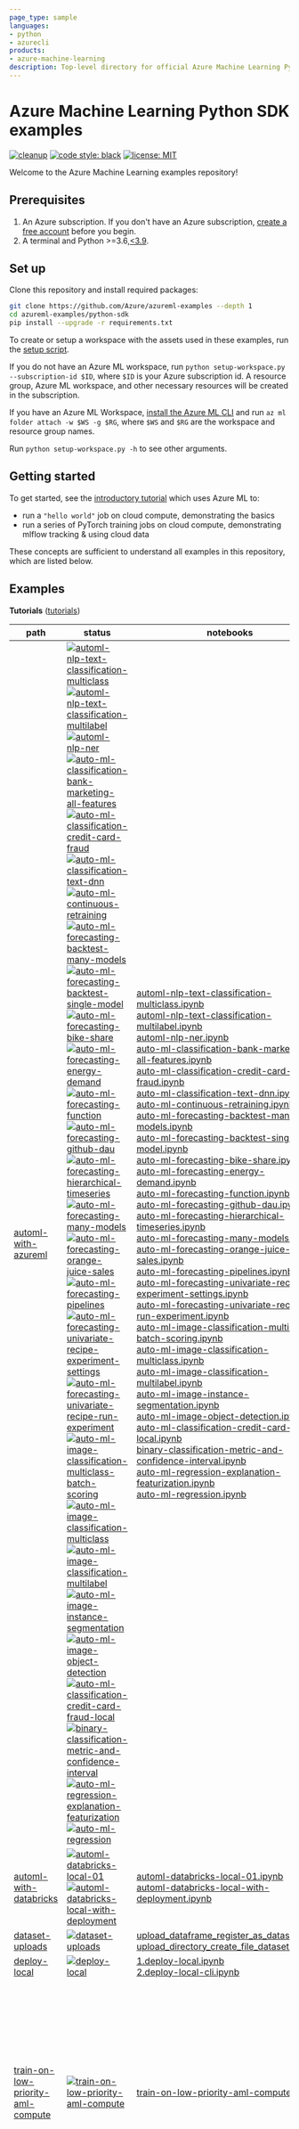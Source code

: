```yaml
---
page_type: sample
languages:
- python
- azurecli
products:
- azure-machine-learning
description: Top-level directory for official Azure Machine Learning Python SDK sample code and notebooks.
---
```


# Azure Machine Learning Python SDK examples

[![cleanup](https://github.com/Azure/azureml-examples/workflows/cleanup/badge.svg)](https://github.com/Azure/azureml-examples/actions/workflows/cleanup.yml)
[![code style: black](https://img.shields.io/badge/code%20style-black-000000.svg)](https://github.com/psf/black)
[![license: MIT](https://img.shields.io/badge/License-MIT-purple.svg)](../LICENSE)

Welcome to the Azure Machine Learning examples repository!

## Prerequisites

1. An Azure subscription. If you don't have an Azure subscription, [create a free account](https://aka.ms/AMLFree) before you begin.
2. A terminal and Python >=3.6,[\<3.9](https://pypi.org/project/azureml-core).

## Set up

Clone this repository and install required packages:

```sh
git clone https://github.com/Azure/azureml-examples --depth 1
cd azureml-examples/python-sdk
pip install --upgrade -r requirements.txt
```

To create or setup a workspace with the assets used in these examples, run the [setup script](setup-workspace.py).

If you do not have an Azure ML workspace, run `python setup-workspace.py --subscription-id $ID`, where `$ID` is your Azure subscription id. A resource group, Azure ML workspace, and other necessary resources will be created in the subscription.

If you have an Azure ML Workspace, [install the Azure ML CLI](https://docs.microsoft.com/azure/machine-learning/reference-azure-machine-learning-cli) and run `az ml folder attach -w $WS -g $RG`, where `$WS` and `$RG` are the workspace and resource group names.

Run `python setup-workspace.py -h` to see other arguments.

## Getting started

To get started, see the [introductory tutorial](tutorials/an-introduction) which uses Azure ML to:

- run a `"hello world"` job on cloud compute, demonstrating the basics
- run a series of PyTorch training jobs on cloud compute, demonstrating mlflow tracking & using cloud data

These concepts are sufficient to understand all examples in this repository, which are listed below.

## Examples

**Tutorials** ([tutorials](tutorials))

path|status|notebooks|description
-|-|-|-
[automl-with-azureml](tutorials/automl-with-azureml)|[![automl-nlp-text-classification-multiclass](https://github.com/Azure/azureml-examples/workflows/automl-nlp-text-classification-multiclass/badge.svg?branch=main)](https://github.com/Azure/azureml-examples/actions/workflows/python-sdk-tutorial-automl-nlp-text-classification-multiclass.yml)<br>[![automl-nlp-text-classification-multilabel](https://github.com/Azure/azureml-examples/workflows/automl-nlp-text-classification-multilabel/badge.svg?branch=main)](https://github.com/Azure/azureml-examples/actions/workflows/python-sdk-tutorial-automl-nlp-text-classification-multilabel.yml)<br>[![automl-nlp-ner](https://github.com/Azure/azureml-examples/workflows/automl-nlp-ner/badge.svg?branch=main)](https://github.com/Azure/azureml-examples/actions/workflows/python-sdk-tutorial-automl-nlp-ner.yml)<br>[![auto-ml-classification-bank-marketing-all-features](https://github.com/Azure/azureml-examples/workflows/auto-ml-classification-bank-marketing-all-features/badge.svg?branch=main)](https://github.com/Azure/azureml-examples/actions/workflows/python-sdk-tutorial-auto-ml-classification-bank-marketing-all-features.yml)<br>[![auto-ml-classification-credit-card-fraud](https://github.com/Azure/azureml-examples/workflows/auto-ml-classification-credit-card-fraud/badge.svg?branch=main)](https://github.com/Azure/azureml-examples/actions/workflows/python-sdk-tutorial-auto-ml-classification-credit-card-fraud.yml)<br>[![auto-ml-classification-text-dnn](https://github.com/Azure/azureml-examples/workflows/auto-ml-classification-text-dnn/badge.svg?branch=main)](https://github.com/Azure/azureml-examples/actions/workflows/python-sdk-tutorial-auto-ml-classification-text-dnn.yml)<br>[![auto-ml-continuous-retraining](https://github.com/Azure/azureml-examples/workflows/auto-ml-continuous-retraining/badge.svg?branch=main)](https://github.com/Azure/azureml-examples/actions/workflows/python-sdk-tutorial-auto-ml-continuous-retraining.yml)<br>[![auto-ml-forecasting-backtest-many-models](https://github.com/Azure/azureml-examples/workflows/auto-ml-forecasting-backtest-many-models/badge.svg?branch=main)](https://github.com/Azure/azureml-examples/actions/workflows/python-sdk-tutorial-auto-ml-forecasting-backtest-many-models.yml)<br>[![auto-ml-forecasting-backtest-single-model](https://github.com/Azure/azureml-examples/workflows/auto-ml-forecasting-backtest-single-model/badge.svg?branch=main)](https://github.com/Azure/azureml-examples/actions/workflows/python-sdk-tutorial-auto-ml-forecasting-backtest-single-model.yml)<br>[![auto-ml-forecasting-bike-share](https://github.com/Azure/azureml-examples/workflows/auto-ml-forecasting-bike-share/badge.svg?branch=main)](https://github.com/Azure/azureml-examples/actions/workflows/python-sdk-tutorial-auto-ml-forecasting-bike-share.yml)<br>[![auto-ml-forecasting-energy-demand](https://github.com/Azure/azureml-examples/workflows/auto-ml-forecasting-energy-demand/badge.svg?branch=main)](https://github.com/Azure/azureml-examples/actions/workflows/python-sdk-tutorial-auto-ml-forecasting-energy-demand.yml)<br>[![auto-ml-forecasting-function](https://github.com/Azure/azureml-examples/workflows/auto-ml-forecasting-function/badge.svg?branch=main)](https://github.com/Azure/azureml-examples/actions/workflows/python-sdk-tutorial-auto-ml-forecasting-function.yml)<br>[![auto-ml-forecasting-github-dau](https://github.com/Azure/azureml-examples/workflows/auto-ml-forecasting-github-dau/badge.svg?branch=main)](https://github.com/Azure/azureml-examples/actions/workflows/python-sdk-tutorial-auto-ml-forecasting-github-dau.yml)<br>[![auto-ml-forecasting-hierarchical-timeseries](https://github.com/Azure/azureml-examples/workflows/auto-ml-forecasting-hierarchical-timeseries/badge.svg?branch=main)](https://github.com/Azure/azureml-examples/actions/workflows/python-sdk-tutorial-auto-ml-forecasting-hierarchical-timeseries.yml)<br>[![auto-ml-forecasting-many-models](https://github.com/Azure/azureml-examples/workflows/auto-ml-forecasting-many-models/badge.svg?branch=main)](https://github.com/Azure/azureml-examples/actions/workflows/python-sdk-tutorial-auto-ml-forecasting-many-models.yml)<br>[![auto-ml-forecasting-orange-juice-sales](https://github.com/Azure/azureml-examples/workflows/auto-ml-forecasting-orange-juice-sales/badge.svg?branch=main)](https://github.com/Azure/azureml-examples/actions/workflows/python-sdk-tutorial-auto-ml-forecasting-orange-juice-sales.yml)<br>[![auto-ml-forecasting-pipelines](https://github.com/Azure/azureml-examples/workflows/auto-ml-forecasting-pipelines/badge.svg?branch=main)](https://github.com/Azure/azureml-examples/actions/workflows/python-sdk-tutorial-auto-ml-forecasting-pipelines.yml)<br>[![auto-ml-forecasting-univariate-recipe-experiment-settings](https://github.com/Azure/azureml-examples/workflows/auto-ml-forecasting-univariate-recipe-experiment-settings/badge.svg?branch=main)](https://github.com/Azure/azureml-examples/actions/workflows/python-sdk-tutorial-auto-ml-forecasting-univariate-recipe-experiment-settings.yml)<br>[![auto-ml-forecasting-univariate-recipe-run-experiment](https://github.com/Azure/azureml-examples/workflows/auto-ml-forecasting-univariate-recipe-run-experiment/badge.svg?branch=main)](https://github.com/Azure/azureml-examples/actions/workflows/python-sdk-tutorial-auto-ml-forecasting-univariate-recipe-run-experiment.yml)<br>[![auto-ml-image-classification-multiclass-batch-scoring](https://github.com/Azure/azureml-examples/workflows/auto-ml-image-classification-multiclass-batch-scoring/badge.svg?branch=main)](https://github.com/Azure/azureml-examples/actions/workflows/python-sdk-tutorial-auto-ml-image-classification-multiclass-batch-scoring.yml)<br>[![auto-ml-image-classification-multiclass](https://github.com/Azure/azureml-examples/workflows/auto-ml-image-classification-multiclass/badge.svg?branch=main)](https://github.com/Azure/azureml-examples/actions/workflows/python-sdk-tutorial-auto-ml-image-classification-multiclass.yml)<br>[![auto-ml-image-classification-multilabel](https://github.com/Azure/azureml-examples/workflows/auto-ml-image-classification-multilabel/badge.svg?branch=main)](https://github.com/Azure/azureml-examples/actions/workflows/python-sdk-tutorial-auto-ml-image-classification-multilabel.yml)<br>[![auto-ml-image-instance-segmentation](https://github.com/Azure/azureml-examples/workflows/auto-ml-image-instance-segmentation/badge.svg?branch=main)](https://github.com/Azure/azureml-examples/actions/workflows/python-sdk-tutorial-auto-ml-image-instance-segmentation.yml)<br>[![auto-ml-image-object-detection](https://github.com/Azure/azureml-examples/workflows/auto-ml-image-object-detection/badge.svg?branch=main)](https://github.com/Azure/azureml-examples/actions/workflows/python-sdk-tutorial-auto-ml-image-object-detection.yml)<br>[![auto-ml-classification-credit-card-fraud-local](https://github.com/Azure/azureml-examples/workflows/auto-ml-classification-credit-card-fraud-local/badge.svg?branch=main)](https://github.com/Azure/azureml-examples/actions/workflows/python-sdk-tutorial-auto-ml-classification-credit-card-fraud-local.yml)<br>[![binary-classification-metric-and-confidence-interval](https://github.com/Azure/azureml-examples/workflows/binary-classification-metric-and-confidence-interval/badge.svg?branch=main)](https://github.com/Azure/azureml-examples/actions/workflows/python-sdk-tutorial-binary-classification-metric-and-confidence-interval.yml)<br>[![auto-ml-regression-explanation-featurization](https://github.com/Azure/azureml-examples/workflows/auto-ml-regression-explanation-featurization/badge.svg?branch=main)](https://github.com/Azure/azureml-examples/actions/workflows/python-sdk-tutorial-auto-ml-regression-explanation-featurization.yml)<br>[![auto-ml-regression](https://github.com/Azure/azureml-examples/workflows/auto-ml-regression/badge.svg?branch=main)](https://github.com/Azure/azureml-examples/actions/workflows/python-sdk-tutorial-auto-ml-regression.yml)|[automl-nlp-text-classification-multiclass.ipynb](tutorials/automl-with-azureml/automl-nlp-multiclass/automl-nlp-text-classification-multiclass.ipynb)<br>[automl-nlp-text-classification-multilabel.ipynb](tutorials/automl-with-azureml/automl-nlp-multilabel/automl-nlp-text-classification-multilabel.ipynb)<br>[automl-nlp-ner.ipynb](tutorials/automl-with-azureml/automl-nlp-ner/automl-nlp-ner.ipynb)<br>[auto-ml-classification-bank-marketing-all-features.ipynb](tutorials/automl-with-azureml/classification-bank-marketing-all-features/auto-ml-classification-bank-marketing-all-features.ipynb)<br>[auto-ml-classification-credit-card-fraud.ipynb](tutorials/automl-with-azureml/classification-credit-card-fraud/auto-ml-classification-credit-card-fraud.ipynb)<br>[auto-ml-classification-text-dnn.ipynb](tutorials/automl-with-azureml/classification-text-dnn/auto-ml-classification-text-dnn.ipynb)<br>[auto-ml-continuous-retraining.ipynb](tutorials/automl-with-azureml/continuous-retraining/auto-ml-continuous-retraining.ipynb)<br>[auto-ml-forecasting-backtest-many-models.ipynb](tutorials/automl-with-azureml/forecasting-backtest-many-models/auto-ml-forecasting-backtest-many-models.ipynb)<br>[auto-ml-forecasting-backtest-single-model.ipynb](tutorials/automl-with-azureml/forecasting-backtest-single-model/auto-ml-forecasting-backtest-single-model.ipynb)<br>[auto-ml-forecasting-bike-share.ipynb](tutorials/automl-with-azureml/forecasting-bike-share/auto-ml-forecasting-bike-share.ipynb)<br>[auto-ml-forecasting-energy-demand.ipynb](tutorials/automl-with-azureml/forecasting-energy-demand/auto-ml-forecasting-energy-demand.ipynb)<br>[auto-ml-forecasting-function.ipynb](tutorials/automl-with-azureml/forecasting-forecast-function/auto-ml-forecasting-function.ipynb)<br>[auto-ml-forecasting-github-dau.ipynb](tutorials/automl-with-azureml/forecasting-github-dau/auto-ml-forecasting-github-dau.ipynb)<br>[auto-ml-forecasting-hierarchical-timeseries.ipynb](tutorials/automl-with-azureml/forecasting-hierarchical-timeseries/auto-ml-forecasting-hierarchical-timeseries.ipynb)<br>[auto-ml-forecasting-many-models.ipynb](tutorials/automl-with-azureml/forecasting-many-models/auto-ml-forecasting-many-models.ipynb)<br>[auto-ml-forecasting-orange-juice-sales.ipynb](tutorials/automl-with-azureml/forecasting-orange-juice-sales/auto-ml-forecasting-orange-juice-sales.ipynb)<br>[auto-ml-forecasting-pipelines.ipynb](tutorials/automl-with-azureml/forecasting-pipelines/auto-ml-forecasting-pipelines.ipynb)<br>[auto-ml-forecasting-univariate-recipe-experiment-settings.ipynb](tutorials/automl-with-azureml/forecasting-recipes-univariate/auto-ml-forecasting-univariate-recipe-experiment-settings.ipynb)<br>[auto-ml-forecasting-univariate-recipe-run-experiment.ipynb](tutorials/automl-with-azureml/forecasting-recipes-univariate/auto-ml-forecasting-univariate-recipe-run-experiment.ipynb)<br>[auto-ml-image-classification-multiclass-batch-scoring.ipynb](tutorials/automl-with-azureml/image-classification-multiclass-batch-scoring/auto-ml-image-classification-multiclass-batch-scoring.ipynb)<br>[auto-ml-image-classification-multiclass.ipynb](tutorials/automl-with-azureml/image-classification-multiclass/auto-ml-image-classification-multiclass.ipynb)<br>[auto-ml-image-classification-multilabel.ipynb](tutorials/automl-with-azureml/image-classification-multilabel/auto-ml-image-classification-multilabel.ipynb)<br>[auto-ml-image-instance-segmentation.ipynb](tutorials/automl-with-azureml/image-instance-segmentation/auto-ml-image-instance-segmentation.ipynb)<br>[auto-ml-image-object-detection.ipynb](tutorials/automl-with-azureml/image-object-detection/auto-ml-image-object-detection.ipynb)<br>[auto-ml-classification-credit-card-fraud-local.ipynb](tutorials/automl-with-azureml/local-run-classification-credit-card-fraud/auto-ml-classification-credit-card-fraud-local.ipynb)<br>[binary-classification-metric-and-confidence-interval.ipynb](tutorials/automl-with-azureml/metrics/binary-classification-metric-and-confidence-interval.ipynb)<br>[auto-ml-regression-explanation-featurization.ipynb](tutorials/automl-with-azureml/regression-explanation-featurization/auto-ml-regression-explanation-featurization.ipynb)<br>[auto-ml-regression.ipynb](tutorials/automl-with-azureml/regression/auto-ml-regression.ipynb)|Tutorials showing how to build high quality machine learning models using Azure Automated Machine Learning.
[automl-with-databricks](tutorials/automl-with-databricks)|[![automl-databricks-local-01](https://github.com/Azure/azureml-examples/workflows/automl-databricks-local-01/badge.svg?branch=main)](https://github.com/Azure/azureml-examples/actions/workflows/python-sdk-tutorial-automl-databricks-local-01.yml)<br>[![automl-databricks-local-with-deployment](https://github.com/Azure/azureml-examples/workflows/automl-databricks-local-with-deployment/badge.svg?branch=main)](https://github.com/Azure/azureml-examples/actions/workflows/python-sdk-tutorial-automl-databricks-local-with-deployment.yml)|[automl-databricks-local-01.ipynb](tutorials/automl-with-databricks/automl-databricks-local-01.ipynb)<br>[automl-databricks-local-with-deployment.ipynb](tutorials/automl-with-databricks/automl-databricks-local-with-deployment.ipynb)|*no description*
[dataset-uploads](tutorials/dataset-uploads)|[![dataset-uploads](https://github.com/Azure/azureml-examples/workflows/python-sdk-tutorial-dataset-uploads/badge.svg?branch=main)](https://github.com/Azure/azureml-examples/actions/workflows/python-sdk-tutorial-dataset-uploads.yml)|[upload_dataframe_register_as_dataset.ipynb](tutorials/dataset-uploads/upload_dataframe_register_as_dataset.ipynb)<br>[upload_directory_create_file_dataset.ipynb](tutorials/dataset-uploads/upload_directory_create_file_dataset.ipynb)|*no description*
[deploy-local](tutorials/deploy-local)|[![deploy-local](https://github.com/Azure/azureml-examples/workflows/python-sdk-tutorial-deploy-local/badge.svg?branch=main)](https://github.com/Azure/azureml-examples/actions/workflows/python-sdk-tutorial-deploy-local.yml)|[1.deploy-local.ipynb](tutorials/deploy-local/1.deploy-local.ipynb)<br>[2.deploy-local-cli.ipynb](tutorials/deploy-local/2.deploy-local-cli.ipynb)|*no description*
[train-on-low-priority-aml-compute](tutorials/train-on-low-priority-aml-compute)|[![train-on-low-priority-aml-compute](https://github.com/Azure/azureml-examples/workflows/python-sdk-tutorial-train-on-low-priority-aml-compute/badge.svg?branch=main)](https://github.com/Azure/azureml-examples/actions/workflows/python-sdk-tutorial-train-on-low-priority-aml-compute.yml)|[train-on-low-priority-aml-compute.ipynb](tutorials/train-on-low-priority-aml-compute/train-on-low-priority-aml-compute.ipynb)|Learn how to train models using low-priority AML compute. Low-priority compute costs significantly less than dedicate compute, but jobs on low priority compute can be preempted.
[using-pipelines](tutorials/using-pipelines)|[![using-pipelines](https://github.com/Azure/azureml-examples/workflows/python-sdk-tutorial-using-pipelines/badge.svg?branch=main)](https://github.com/Azure/azureml-examples/actions/workflows/python-sdk-tutorial-using-pipelines.yml)|[dataset-and-pipelineparameter.ipynb](tutorials/using-pipelines/dataset-and-pipelineparameter.ipynb)<br>[image-classification.ipynb](tutorials/using-pipelines/image-classification.ipynb)<br>[publish-and-run-using-rest-endpoint.ipynb](tutorials/using-pipelines/publish-and-run-using-rest-endpoint.ipynb)<br>[style-transfer-parallel-run.ipynb](tutorials/using-pipelines/style-transfer-parallel-run.ipynb)|*no description*
[using-rapids](tutorials/using-rapids)|[![using-rapids](https://github.com/Azure/azureml-examples/workflows/python-sdk-tutorial-using-rapids/badge.svg?branch=main)](https://github.com/Azure/azureml-examples/actions/workflows/python-sdk-tutorial-using-rapids.yml)|[1.train-and-hpo.ipynb](tutorials/using-rapids/1.train-and-hpo.ipynb)<br>[2.train-multi-gpu.ipynb](tutorials/using-rapids/2.train-multi-gpu.ipynb)|Learn how to accelerate PyData tools (Numpy, Pandas, Scikit-Learn, etc.) on NVIDIA GPUs with [RAPIDS](https://github.com/rapidsai) and Azure ML.

**Notebooks** ([notebooks](notebooks))

path|status|description
-|-|-

**Train** ([workflows/train](workflows/train))

path|status|description
-|-|-
[deepspeed/cifar/job.py](workflows/train/deepspeed/cifar/job.py)|[![train-deepspeed-cifar-job](https://github.com/Azure/azureml-examples/workflows/python-sdk-train-deepspeed-cifar-job/badge.svg?branch=main)](https://github.com/Azure/azureml-examples/actions/workflows/python-sdk-train-deepspeed-cifar-job.yml)|train CIFAR-10 using DeepSpeed and PyTorch
[deepspeed/transformers/job.py](workflows/train/deepspeed/transformers/job.py)|[![train-deepspeed-transformers-job](https://github.com/Azure/azureml-examples/workflows/python-sdk-train-deepspeed-transformers-job/badge.svg?branch=main)](https://github.com/Azure/azureml-examples/actions/workflows/python-sdk-train-deepspeed-transformers-job.yml)|train Huggingface transformer using DeepSpeed
[fastai/mnist-mlproject/job.py](workflows/train/fastai/mnist-mlproject/job.py)|[![train-fastai-mnist-mlproject-job](https://github.com/Azure/azureml-examples/workflows/python-sdk-train-fastai-mnist-mlproject-job/badge.svg?branch=main)](https://github.com/Azure/azureml-examples/actions/workflows/python-sdk-train-fastai-mnist-mlproject-job.yml)|train fastai resnet18 model on mnist data via mlflow mlproject
[fastai/mnist/job.py](workflows/train/fastai/mnist/job.py)|[![train-fastai-mnist-job](https://github.com/Azure/azureml-examples/workflows/python-sdk-train-fastai-mnist-job/badge.svg?branch=main)](https://github.com/Azure/azureml-examples/actions/workflows/python-sdk-train-fastai-mnist-job.yml)|train fastai resnet18 model on mnist data
[fastai/pets/job.py](workflows/train/fastai/pets/job.py)|[![train-fastai-pets-job](https://github.com/Azure/azureml-examples/workflows/python-sdk-train-fastai-pets-job/badge.svg?branch=main)](https://github.com/Azure/azureml-examples/actions/workflows/python-sdk-train-fastai-pets-job.yml)|train fastai resnet34 model on pets data
[lightgbm/iris/job.py](workflows/train/lightgbm/iris/job.py)|[![train-lightgbm-iris-job](https://github.com/Azure/azureml-examples/workflows/python-sdk-train-lightgbm-iris-job/badge.svg?branch=main)](https://github.com/Azure/azureml-examples/actions/workflows/python-sdk-train-lightgbm-iris-job.yml)|train a lightgbm model on iris data
[pytorch/cifar-distributed/job.py](workflows/train/pytorch/cifar-distributed/job.py)|[![train-pytorch-cifar-distributed-job](https://github.com/Azure/azureml-examples/workflows/python-sdk-train-pytorch-cifar-distributed-job/badge.svg?branch=main)](https://github.com/Azure/azureml-examples/actions/workflows/python-sdk-train-pytorch-cifar-distributed-job.yml)|train CNN model on CIFAR-10 dataset with distributed PyTorch
[pytorch/mnist-mlproject/job.py](workflows/train/pytorch/mnist-mlproject/job.py)|[![train-pytorch-mnist-mlproject-job](https://github.com/Azure/azureml-examples/workflows/python-sdk-train-pytorch-mnist-mlproject-job/badge.svg?branch=main)](https://github.com/Azure/azureml-examples/actions/workflows/python-sdk-train-pytorch-mnist-mlproject-job.yml)|train a pytorch CNN model on mnist data via mlflow mlproject
[pytorch/mnist/job.py](workflows/train/pytorch/mnist/job.py)|[![train-pytorch-mnist-job](https://github.com/Azure/azureml-examples/workflows/python-sdk-train-pytorch-mnist-job/badge.svg?branch=main)](https://github.com/Azure/azureml-examples/actions/workflows/python-sdk-train-pytorch-mnist-job.yml)|train a pytorch CNN model on mnist data
[scikit-learn/diabetes-mlproject/job.py](workflows/train/scikit-learn/diabetes-mlproject/job.py)|[![train-scikit-learn-diabetes-mlproject-job](https://github.com/Azure/azureml-examples/workflows/python-sdk-train-scikit-learn-diabetes-mlproject-job/badge.svg?branch=main)](https://github.com/Azure/azureml-examples/actions/workflows/python-sdk-train-scikit-learn-diabetes-mlproject-job.yml)|train sklearn ridge model on diabetes data via mlflow mlproject
[scikit-learn/diabetes/job.py](workflows/train/scikit-learn/diabetes/job.py)|[![train-scikit-learn-diabetes-job](https://github.com/Azure/azureml-examples/workflows/python-sdk-train-scikit-learn-diabetes-job/badge.svg?branch=main)](https://github.com/Azure/azureml-examples/actions/workflows/python-sdk-train-scikit-learn-diabetes-job.yml)|train sklearn ridge model on diabetes data
[tensorflow/mnist-distributed-horovod/job.py](workflows/train/tensorflow/mnist-distributed-horovod/job.py)|[![train-tensorflow-mnist-distributed-horovod-job](https://github.com/Azure/azureml-examples/workflows/python-sdk-train-tensorflow-mnist-distributed-horovod-job/badge.svg?branch=main)](https://github.com/Azure/azureml-examples/actions/workflows/python-sdk-train-tensorflow-mnist-distributed-horovod-job.yml)|train tensorflow CNN model on mnist data distributed via horovod
[tensorflow/mnist-distributed/job.py](workflows/train/tensorflow/mnist-distributed/job.py)|[![train-tensorflow-mnist-distributed-job](https://github.com/Azure/azureml-examples/workflows/python-sdk-train-tensorflow-mnist-distributed-job/badge.svg?branch=main)](https://github.com/Azure/azureml-examples/actions/workflows/python-sdk-train-tensorflow-mnist-distributed-job.yml)|train tensorflow CNN model on mnist data distributed via tensorflow
[tensorflow/mnist/job.py](workflows/train/tensorflow/mnist/job.py)|[![train-tensorflow-mnist-job](https://github.com/Azure/azureml-examples/workflows/python-sdk-train-tensorflow-mnist-job/badge.svg?branch=main)](https://github.com/Azure/azureml-examples/actions/workflows/python-sdk-train-tensorflow-mnist-job.yml)|train tensorflow NN model on mnist data
[transformers/glue/1-aml-finetune-job.py](workflows/train/transformers/glue/1-aml-finetune-job.py)|[![train-transformers-glue-1-aml-finetune-job](https://github.com/Azure/azureml-examples/workflows/python-sdk-train-transformers-glue-1-aml-finetune-job/badge.svg?branch=main)](https://github.com/Azure/azureml-examples/actions/workflows/python-sdk-train-transformers-glue-1-aml-finetune-job.yml)|Submit GLUE finetuning with Huggingface transformers library on Azure ML
[transformers/glue/2-aml-comparison-of-sku-job.py](workflows/train/transformers/glue/2-aml-comparison-of-sku-job.py)|[![train-transformers-glue-2-aml-comparison-of-sku-job](https://github.com/Azure/azureml-examples/workflows/python-sdk-train-transformers-glue-2-aml-comparison-of-sku-job/badge.svg?branch=main)](https://github.com/Azure/azureml-examples/actions/workflows/python-sdk-train-transformers-glue-2-aml-comparison-of-sku-job.yml)|Experiment comparing training performance of GLUE finetuning task with differing hardware.
[transformers/glue/3-aml-hyperdrive-job.py](workflows/train/transformers/glue/3-aml-hyperdrive-job.py)|[![train-transformers-glue-3-aml-hyperdrive-job](https://github.com/Azure/azureml-examples/workflows/python-sdk-train-transformers-glue-3-aml-hyperdrive-job/badge.svg?branch=main)](https://github.com/Azure/azureml-examples/actions/workflows/python-sdk-train-transformers-glue-3-aml-hyperdrive-job.yml)|Automatic hyperparameter optimization with Azure ML HyperDrive library.
[xgboost/iris/job.py](workflows/train/xgboost/iris/job.py)|[![train-xgboost-iris-job](https://github.com/Azure/azureml-examples/workflows/python-sdk-train-xgboost-iris-job/badge.svg?branch=main)](https://github.com/Azure/azureml-examples/actions/workflows/python-sdk-train-xgboost-iris-job.yml)|train xgboost model on iris data

**Deploy** ([workflows/deploy](workflows/deploy))

path|status|description
-|-|-
[pytorch/mnist/job.py](workflows/deploy/pytorch/mnist/job.py)|[![deploy-pytorch-mnist-job](https://github.com/Azure/azureml-examples/workflows/python-sdk-deploy-pytorch-mnist-job/badge.svg?branch=main)](https://github.com/Azure/azureml-examples/actions/workflows/python-sdk-deploy-pytorch-mnist-job.yml)|deploy pytorch cnn model trained on mnist data to aks
[scikit-learn/diabetes/job.py](workflows/deploy/scikit-learn/diabetes/job.py)|[![deploy-scikit-learn-diabetes-job](https://github.com/Azure/azureml-examples/workflows/python-sdk-deploy-scikit-learn-diabetes-job/badge.svg?branch=main)](https://github.com/Azure/azureml-examples/actions/workflows/python-sdk-deploy-scikit-learn-diabetes-job.yml)|deploy sklearn ridge model trained on diabetes data to AKS

**Experimental tutorials** ([experimental](experimental))

path|status|notebooks|description|why experimental?
-|-|-|-|-
[automl-model-testing](experimental/automl-model-testing)|[![classification-TSI](https://github.com/Azure/azureml-examples/workflows/classification-TSI/badge.svg?branch=main)](https://github.com/Azure/azureml-examples/actions/workflows/python-sdk-tutorial-classification-TSI.yml)<br>[![configuration](https://github.com/Azure/azureml-examples/workflows/configuration/badge.svg?branch=main)](https://github.com/Azure/azureml-examples/actions/workflows/python-sdk-tutorial-configuration.yml)<br>[![forecasting-TSI](https://github.com/Azure/azureml-examples/workflows/forecasting-TSI/badge.svg?branch=main)](https://github.com/Azure/azureml-examples/actions/workflows/python-sdk-tutorial-forecasting-TSI.yml)<br>[![regression-TSI](https://github.com/Azure/azureml-examples/workflows/regression-TSI/badge.svg?branch=main)](https://github.com/Azure/azureml-examples/actions/workflows/python-sdk-tutorial-regression-TSI.yml)|[classification-TSI.ipynb](experimental/automl-model-testing/classification/classification-TSI.ipynb)<br>[configuration.ipynb](experimental/automl-model-testing/configuration.ipynb)<br>[forecasting-TSI.ipynb](experimental/automl-model-testing/forecasting/forecasting-TSI.ipynb)<br>[regression-TSI.ipynb](experimental/automl-model-testing/regression/regression-TSI.ipynb)|*no description*|*unknown*
[deploy-triton](experimental/deploy-triton)|[![deploy-triton](https://github.com/Azure/azureml-examples/workflows/python-sdk-tutorial-deploy-triton/badge.svg?branch=main)](https://github.com/Azure/azureml-examples/actions/workflows/python-sdk-tutorial-deploy-triton.yml)|[1.bidaf-ncd-local.ipynb](experimental/deploy-triton/1.bidaf-ncd-local.ipynb)|Learn how to efficiently deploy to GPUs with the [Triton inference server](https://github.com/triton-inference-server/server) and Azure ML.|in preview
[using-pytorch-lightning](experimental/using-pytorch-lightning)|[![using-pytorch-lightning](https://github.com/Azure/azureml-examples/workflows/python-sdk-tutorial-using-pytorch-lightning/badge.svg?branch=main)](https://github.com/Azure/azureml-examples/actions/workflows/python-sdk-tutorial-using-pytorch-lightning.yml)|[1.train-single-node.ipynb](experimental/using-pytorch-lightning/1.train-single-node.ipynb)<br>[2.log-with-tensorboard.ipynb](experimental/using-pytorch-lightning/2.log-with-tensorboard.ipynb)<br>[3.log-with-mlflow.ipynb](experimental/using-pytorch-lightning/3.log-with-mlflow.ipynb)|Learn how to train and log metrics with [PyTorch Lightning](https://github.com/PyTorchLightning/pytorch-lightning) and Azure ML.|issues with multinode pytorch lightning

## Contents

A lightweight template repository for automating the ML lifecycle can be found [here](https://github.com/Azure/azureml-template). The contents of this repository are described below.

**Note**: It is not recommended to fork this repository and use it as a template directly. This repository is structured to host a large number of examples and CI for automation and testing.

|directory|description|
|-|-|
|`experimental`|self-contained directories of experimental tutorials|
|`tutorials`|self-contained directories of tutorials|
|`workflows`|self-contained directories of job to be run, organized by scenario then tool then project|

## Contributing

We welcome contributions and suggestions! Please see the [contributing guidelines](CONTRIBUTING.md) for details.

## Code of Conduct

This project has adopted the [Microsoft Open Source Code of Conduct](https://opensource.microsoft.com/codeofconduct/). Please see the [code of conduct](../CODE_OF_CONDUCT.md) for details.

## Reference

- [Documentation](https://docs.microsoft.com/azure/machine-learning)
